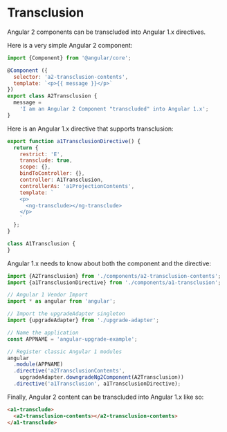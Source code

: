# Transclusion

Angular 2 components can be transcluded into Angular 1.x directives.

Here is a very simple Angular 2 component:

```js
import {Component} from '@angular/core';

@Component ({
  selector: 'a2-transclusion-contents',
  template: `<p>{{ message }}</p>`
})
export class A2Transclusion {
  message =
    'I am an Angular 2 Component "transcluded" into Angular 1.x';
}
```

Here is an Angular 1.x directive that supports transclusion:

```js
export function a1TransclusionDirective() {
  return {
    restrict: 'E',
    transclude: true,
    scope: {},
    bindToController: {},
    controller: A1Transclusion,
    controllerAs: 'a1ProjectionContents',
    template: `
    <p>
      <ng-transclude></ng-transclude>
    </p>
    `
  };
}

class A1Transclusion {
}
```

Angular 1.x needs to know about both the component and the directive:

```js
import {A2Transclusion} from './components/a2-transclusion-contents';
import {a1TransclusionDirective} from './components/a1-transclusion';

// Angular 1 Vendor Import
import * as angular from 'angular';

// Import the upgradeAdapter singleton
import {upgradeAdapter} from './upgrade-adapter';

// Name the application
const APPNAME = 'angular-upgrade-example';

// Register classic Angular 1 modules
angular
  .module(APPNAME)
  .directive('a2TransclusionContents',
    upgradeAdapter.downgradeNg2Component(A2Transclusion))
  .directive('a1Transclusion', a1TransclusionDirective);
```

Finally, Angular 2 content can be transcluded into Angular 1.x like so:

```html
<a1-transclude>
  <a2-transclusion-contents></a2-transclusion-contents>
</a1-transclude>
```
